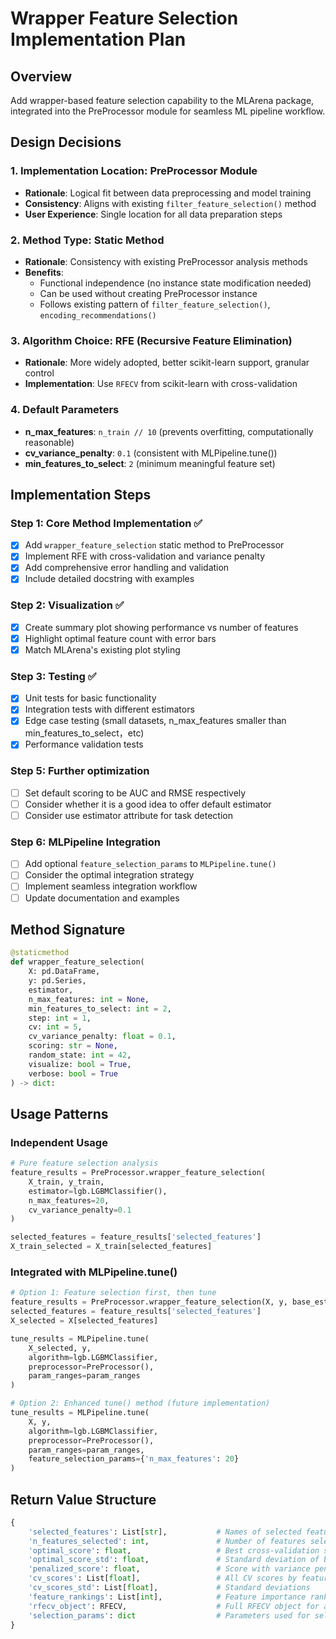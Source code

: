 # Wrapper Feature Selection Implementation Plan

## Overview
Add wrapper-based feature selection capability to the MLArena package, integrated into the PreProcessor module for seamless ML pipeline workflow.

## Design Decisions

### 1. Implementation Location: PreProcessor Module
- **Rationale**: Logical fit between data preprocessing and model training
- **Consistency**: Aligns with existing `filter_feature_selection()` method
- **User Experience**: Single location for all data preparation steps

### 2. Method Type: Static Method
- **Rationale**: Consistency with existing PreProcessor analysis methods
- **Benefits**: 
  - Functional independence (no instance state modification needed)
  - Can be used without creating PreProcessor instance
  - Follows existing pattern of `filter_feature_selection()`, `encoding_recommendations()`

### 3. Algorithm Choice: RFE (Recursive Feature Elimination)
- **Rationale**: More widely adopted, better scikit-learn support, granular control
- **Implementation**: Use `RFECV` from scikit-learn with cross-validation

### 4. Default Parameters
- **n_max_features**: `n_train // 10` (prevents overfitting, computationally reasonable)
- **cv_variance_penalty**: `0.1` (consistent with MLPipeline.tune())
- **min_features_to_select**: `2` (minimum meaningful feature set)

## Implementation Steps

### Step 1: Core Method Implementation ✅
- [x] Add `wrapper_feature_selection` static method to PreProcessor
- [x] Implement RFE with cross-validation and variance penalty
- [x] Add comprehensive error handling and validation
- [x] Include detailed docstring with examples

### Step 2: Visualization ✅
- [x] Create summary plot showing performance vs number of features
- [x] Highlight optimal feature count with error bars
- [x] Match MLArena's existing plot styling

### Step 3: Testing ✅
- [x] Unit tests for basic functionality
- [x] Integration tests with different estimators
- [x] Edge case testing (small datasets, n_max_features smaller than min_features_to_select，etc)
- [x] Performance validation tests

### Step 5: Further optimization
- [ ] Set default scoring to be AUC and RMSE respectively
- [ ] Consider whether it is a good idea to offer default estimator
- [ ] Consider use estimator attribute for task detection 

### Step 6: MLPipeline Integration
- [ ] Add optional `feature_selection_params` to `MLPipeline.tune()`
- [ ] Consider the optimal integration strategy
- [ ] Implement seamless integration workflow
- [ ] Update documentation and examples

## Method Signature

```python
@staticmethod
def wrapper_feature_selection(
    X: pd.DataFrame,
    y: pd.Series,
    estimator,
    n_max_features: int = None,
    min_features_to_select: int = 2,
    step: int = 1,
    cv: int = 5,
    cv_variance_penalty: float = 0.1,
    scoring: str = None,
    random_state: int = 42,
    visualize: bool = True,
    verbose: bool = True
) -> dict:
```

## Usage Patterns

### Independent Usage
```python
# Pure feature selection analysis
feature_results = PreProcessor.wrapper_feature_selection(
    X_train, y_train, 
    estimator=lgb.LGBMClassifier(),
    n_max_features=20,
    cv_variance_penalty=0.1
)

selected_features = feature_results['selected_features']
X_train_selected = X_train[selected_features]
```

### Integrated with MLPipeline.tune()
```python
# Option 1: Feature selection first, then tune
feature_results = PreProcessor.wrapper_feature_selection(X, y, base_estimator)
selected_features = feature_results['selected_features']
X_selected = X[selected_features]

tune_results = MLPipeline.tune(
    X_selected, y, 
    algorithm=lgb.LGBMClassifier,
    preprocessor=PreProcessor(),
    param_ranges=param_ranges
)

# Option 2: Enhanced tune() method (future implementation)
tune_results = MLPipeline.tune(
    X, y,
    algorithm=lgb.LGBMClassifier,
    preprocessor=PreProcessor(),
    param_ranges=param_ranges,
    feature_selection_params={'n_max_features': 20}
)
```

## Return Value Structure

```python
{
    'selected_features': List[str],           # Names of selected features
    'n_features_selected': int,               # Number of features selected
    'optimal_score': float,                   # Best cross-validation score
    'optimal_score_std': float,               # Standard deviation of best score
    'penalized_score': float,                 # Score with variance penalty applied
    'cv_scores': List[float],                 # All CV scores by feature count
    'cv_scores_std': List[float],             # Standard deviations
    'feature_rankings': List[int],            # Feature importance rankings
    'rfecv_object': RFECV,                    # Full RFECV object for advanced users
    'selection_params': dict                  # Parameters used for selection
}
```

